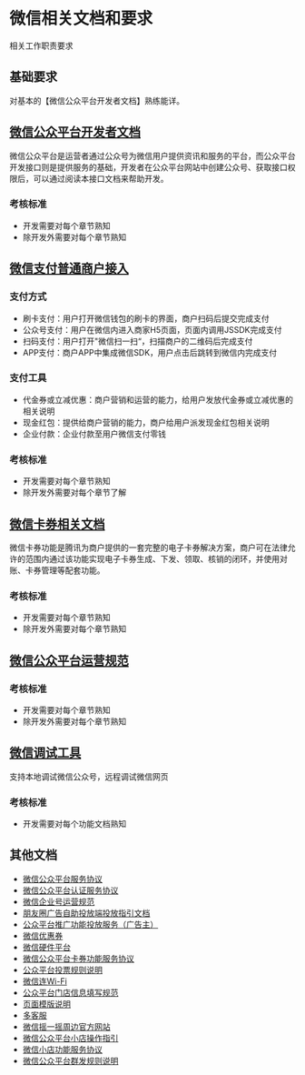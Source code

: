# 微信相关文档和要求
相关工作职责要求

## 基础要求
对基本的【微信公众平台开发者文档】熟练能详。

## [微信公众平台开发者文档](http://mp.weixin.qq.com/wiki/home/index.html)
微信公众平台是运营者通过公众号为微信用户提供资讯和服务的平台，而公众平台开发接口则是提供服务的基础，开发者在公众平台网站中创建公众号、获取接口权限后，可以通过阅读本接口文档来帮助开发。

### 考核标准
* 开发需要对每个章节熟知
* 除开发外需要对每个章节熟知

## [微信支付普通商户接入](https://pay.weixin.qq.com/wiki/doc/api/index.html)

### 支付方式
* 刷卡支付：用户打开微信钱包的刷卡的界面，商户扫码后提交完成支付
* 公众号支付：用户在微信内进入商家H5页面，页面内调用JSSDK完成支付
* 扫码支付：用户打开"微信扫一扫“，扫描商户的二维码后完成支付
* APP支付：商户APP中集成微信SDK，用户点击后跳转到微信内完成支付

### 支付工具
* 代金券或立减优惠：商户营销和运营的能力，给用户发放代金券或立减优惠的相关说明
* 现金红包：提供给商户营销的能力，商户给用户派发现金红包相关说明
* 企业付款：企业付款至用户微信支付零钱

### 考核标准
* 开发需要对每个章节熟知
* 除开发外需要对每个章节了解

## [微信卡券相关文档](https://mp.weixin.qq.com/cgi-bin/readtemplate?token=1294129287&t=cardticket/faq_tmpl&type=info&token=263726220&lang=zh_CN)
微信卡券功能是腾讯为商户提供的一套完整的电子卡券解决方案，商户可在法律允许的范围内通过该功能实现电子卡券生成、下发、领取、核销的闭环，并使用对账、卡券管理等配套功能。

### 考核标准
* 开发需要对每个章节熟知
* 除开发外需要对每个章节熟知

## [微信公众平台运营规范](https://mp.weixin.qq.com/cgi-bin/readtemplate?t=business/faq_operation_tmpl&type=info&lang=zh_CN)

### 考核标准
* 开发需要对每个章节熟知
* 除开发外需要对每个章节熟知

## [微信调试工具](http://blog.qqbrowser.cc/)
支持本地调试微信公众号，远程调试微信网页

### 考核标准
* 开发需要对每个功能文档熟知

## 其他文档
* [微信公众平台服务协议](https://mp.weixin.qq.com/cgi-bin/readtemplate?t=home/agreement_tmpl&type=info&lang=zh_CN)
* [微信公众平台认证服务协议](https://mp.weixin.qq.com/cgi-bin/readtemplate?t=home/deal_approve_tmpl&type=info&lang=zh_CN)
* [微信企业号运营规范](https://qy.weixin.qq.com/cgi-bin/readtemplate?t=standard_op.html)
* [朋友圈广告自助投放端投放指引文档](http://wximg.qq.com/wxp/temp/MomentsAdsGuidingBook.pdf)
* [公众平台推广功能投放服务（广告主）](http://mp.weixin.qq.com/promotion/readtemplate?token=1294129287&t=faq/ad_client_faq_1_tmpl#1)
* [微信优惠券](https://mp.weixin.qq.com/cgi-bin/readtemplate?t=cardticket/card_college_tmpl&type=info&lang=zh_CN)
* [微信硬件平台](http://iot.weixin.qq.com/)
* [微信公众平台卡券功能服务协议](https://mp.weixin.qq.com/cgi-bin/frame?t=cardticket/faq_apply_card_frame&type=info&lang=zh_CN&token=848936744)
* [公众平台投票规则说明](http://kf.qq.com/faq/120813euEJVf1501206Jj6fy.html)
* [微信连Wi-Fi](https://wifi.weixin.qq.com/)
* [公众平台门店信息填写规范](https://mp.weixin.qq.com/cgi-bin/readtemplate?t=cardticket/faq_store_tmpl&type=info&token=848936744&lang=zh_CN)
* [页面模版说明](https://mp.weixin.qq.com/cgi-bin/readtemplate?t=homepage/faq_tmpl)
* [多客服](http://dkf.qq.com/)
* [微信摇一摇周边官方网站](https://zb.weixin.qq.com/?1=1&token=848936744&lang=zh_CN)
* [微信公众平台小店操作指引](https://mp.weixin.qq.com/cgi-bin/readtemplate?t=news/note-goodshelf-func_tmpl&lang=zh_CN)
* [微信小店功能服务协议](https://mp.weixin.qq.com/cgi-bin/readtemplate?t=business/agreement_business)
* [微信公众平台群发规则说明](http://kf.qq.com/faq/120911VrYVrA131025QniAfu.html)
